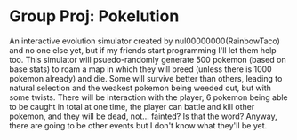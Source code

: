 # Group Proj: Pokelution
An interactive evolution simulator created by nul00000000(RainbowTaco) and no one else yet, but if my friends start programming I'll let them help too. This simulator will psuedo-randomly generate 500 pokemon (based on base stats) to roam a map in which they will breed (unless there is 1000 pokemon already) and die. Some will survive better than others, leading to natural selection and the weakest pokemon being weeded out, but with some twists. There will be interaction with the player, 6 pokemon being able to be caught in total at one time, the player can battle and kill other pokemon, and they will be dead, not... fainted? Is that the word? Anyway, there are going to be other events but I don't know what they'll be yet.
